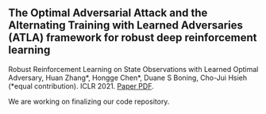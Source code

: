 ## The Optimal Adversarial Attack and the Alternating Training with Learned Adversaries (ATLA) framework for robust deep reinforcement learning

Robust Reinforcement Learning on State Observations with Learned Optimal Adversary, Huan Zhang*, Hongge Chen*, Duane S Boning, Cho-Jui Hsieh (*equal contribution). ICLR 2021. [Paper PDF](https://openreview.net/pdf?id=sCZbhBvqQaU).

We are working on finalizing our code repository.
